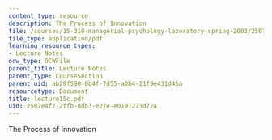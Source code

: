 ```yaml
---
content_type: resource
description: The Process of Innovation
file: /courses/15-310-managerial-psychology-laboratory-spring-2003/2507e4f72ffb8db3e27ee0191273d724_lecture15c.pdf
file_type: application/pdf
learning_resource_types:
- Lecture Notes
ocw_type: OCWFile
parent_title: Lecture Notes
parent_type: CourseSection
parent_uid: ab29f590-0b4f-7d55-a0b4-21f9e431d45a
resourcetype: Document
title: lecture15c.pdf
uid: 2507e4f7-2ffb-8db3-e27e-e0191273d724
---
```

The Process of Innovation


